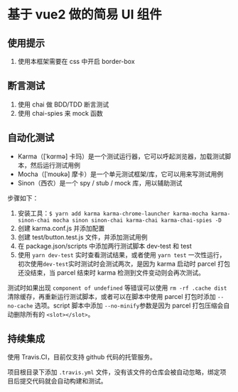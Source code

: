 # 基于 vue2 做的简易 UI 组件

## 使用提示

1. 使用本框架需要在 css 中开启 border-box

## 断言测试

1. 使用 chai 做 BDD/TDD 断言测试
2. 使用 chai-spies 来 mock 函数

## 自动化测试

- Karma（[ˈkɑrmə] 卡玛）是一个测试运行器，它可以呼起浏览器，加载测试脚本，然后运行测试用例
- Mocha（[ˈmoʊkə] 摩卡）是一个单元测试框架/库，它可以用来写测试用例
- Sinon（西农）是一个 spy / stub / mock 库，用以辅助测试

步骤如下：

1.  安装工具：`$ yarn add karma karma-chrome-launcher karma-mocha karma-sinon-chai mocha sinon sinon-chai karma-chai karma-chai-spies -D`
2.  创建 karma.conf.js 并添加配置
3.  创建 test/button.test.js 文件，并添加测试用例
4.  在 package.json/scripts 中添加两行测试脚本 dev-test 和 test
5.  使用 `yarn dev-test` 实时查看测试结果，或者使用 `yarn test` 一次性运行，初次使用`dev-test`实时测试时会测试两次，是因为 karma 启动时 parcel 打包还没结束，当 parcel 结束时 karma 检测到文件变动则会再次测试。

测试时如果出现 `component of undefined` 等错误可以使用 `rm -rf .cache dist` 清除缓存，再重新运行测试脚本，或者可以在脚本中使用 parcel 打包时添加 `--no-cache` 选项。script 脚本中添加 `--no-minify`参数是因为 parcel 打包压缩会自动删除所有的 `<slot></slot>`。

## 持续集成

使用 Travis.CI，目前仅支持 github 代码的托管服务。

项目根目录下添加 `.travis.yml` 文件，没有该文件的仓库会被自动忽略，绑定项目后提交代码就会自动构建和测试。
